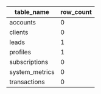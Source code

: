 | table_name     | row_count |
| -------------- | --------- |
| accounts       | 0         |
| clients        | 0         |
| leads          | 1         |
| profiles       | 1         |
| subscriptions  | 0         |
| system_metrics | 0         |
| transactions   | 0         |
